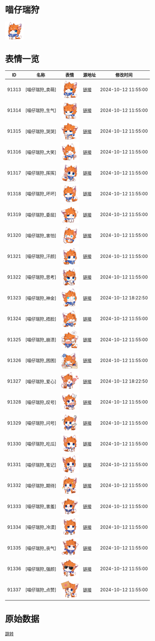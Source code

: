 # 喵仔瑞狩

<img src="./cover.png" height="60" alt="cover" />

# 表情一览

|ID|名称|表情|源地址|修改时间|
|----|----|----|----|----|
|91313|[喵仔瑞狩_卖萌]|<img src="./pic/091313_%5B喵仔瑞狩_卖萌%5D.png" height="60" alt="卖萌"/>|[链接](https://i0.hdslb.com/bfs/garb/49c8d13c81ce575c6a28d824f47182d56d5ee8d6.png)|2024-10-12 11:55:00|
|91314|[喵仔瑞狩_生气]|<img src="./pic/091314_%5B喵仔瑞狩_生气%5D.png" height="60" alt="生气"/>|[链接](https://i0.hdslb.com/bfs/garb/bdd4060d1caa3d3a1950b460397b27b9ba7151bc.png)|2024-10-12 11:55:00|
|91315|[喵仔瑞狩_哭哭]|<img src="./pic/091315_%5B喵仔瑞狩_哭哭%5D.png" height="60" alt="哭哭"/>|[链接](https://i0.hdslb.com/bfs/garb/8d3e0011e76a7833838d0d7bc1de59516514a0ec.png)|2024-10-12 11:55:00|
|91316|[喵仔瑞狩_大笑]|<img src="./pic/091316_%5B喵仔瑞狩_大笑%5D.png" height="60" alt="大笑"/>|[链接](https://i0.hdslb.com/bfs/garb/d770cc2d579d751722c3474eedcfaaf97a189514.png)|2024-10-12 11:55:00|
|91317|[喵仔瑞狩_挥挥]|<img src="./pic/091317_%5B喵仔瑞狩_挥挥%5D.png" height="60" alt="挥挥"/>|[链接](https://i0.hdslb.com/bfs/garb/8926ab1609b47087000b822b6eadbebba3e9c014.png)|2024-10-12 11:55:00|
|91318|[喵仔瑞狩_坏坏]|<img src="./pic/091318_%5B喵仔瑞狩_坏坏%5D.png" height="60" alt="坏坏"/>|[链接](https://i0.hdslb.com/bfs/garb/77f064c428676f2c2ccc814fb80e302d384a39bf.png)|2024-10-12 11:55:00|
|91319|[喵仔瑞狩_委屈]|<img src="./pic/091319_%5B喵仔瑞狩_委屈%5D.png" height="60" alt="委屈"/>|[链接](https://i0.hdslb.com/bfs/garb/1e9c112f13dfd4321f6cd47300c04c7f12f86537.png)|2024-10-12 11:55:00|
|91320|[喵仔瑞狩_害怕]|<img src="./pic/091320_%5B喵仔瑞狩_害怕%5D.png" height="60" alt="害怕"/>|[链接](https://i0.hdslb.com/bfs/garb/e90303898f0ffa7b3d82c41d47d2d8abbb19ec4c.png)|2024-10-12 11:55:00|
|91321|[喵仔瑞狩_汗颜]|<img src="./pic/091321_%5B喵仔瑞狩_汗颜%5D.png" height="60" alt="汗颜"/>|[链接](https://i0.hdslb.com/bfs/garb/11b80d71cc1433716e14ce5cd5d4f108836bbaed.png)|2024-10-12 11:55:00|
|91322|[喵仔瑞狩_思考]|<img src="./pic/091322_%5B喵仔瑞狩_思考%5D.png" height="60" alt="思考"/>|[链接](https://i0.hdslb.com/bfs/garb/34599c951d018368abbed5ce61a5477b00cb8b8d.png)|2024-10-12 11:55:00|
|91323|[喵仔瑞狩_神金]|<img src="./pic/091323_%5B喵仔瑞狩_神金%5D.png" height="60" alt="神金"/>|[链接](https://i0.hdslb.com/bfs/garb/3766486820edc9d076290783c42d8b5a4824ba02.png)|2024-10-12 18:22:50|
|91324|[喵仔瑞狩_捂脸]|<img src="./pic/091324_%5B喵仔瑞狩_捂脸%5D.png" height="60" alt="捂脸"/>|[链接](https://i0.hdslb.com/bfs/garb/b933485f656f39d733ad5f776e0f116dcd454409.png)|2024-10-12 11:55:00|
|91325|[喵仔瑞狩_崩溃]|<img src="./pic/091325_%5B喵仔瑞狩_崩溃%5D.png" height="60" alt="崩溃"/>|[链接](https://i0.hdslb.com/bfs/garb/bd332c8de6b0089dcc4f8f45e577ae97b48cc8cd.png)|2024-10-12 11:55:00|
|91326|[喵仔瑞狩_困困]|<img src="./pic/091326_%5B喵仔瑞狩_困困%5D.png" height="60" alt="困困"/>|[链接](https://i0.hdslb.com/bfs/garb/76de5cb0659f7f31119987ee4564383194d656dc.png)|2024-10-12 11:55:00|
|91327|[喵仔瑞狩_爱心]|<img src="./pic/091327_%5B喵仔瑞狩_爱心%5D.png" height="60" alt="爱心"/>|[链接](https://i0.hdslb.com/bfs/garb/6241f70ec24bb4cab261596b7a590b5dc955f8f0.png)|2024-10-12 18:22:50|
|91328|[喵仔瑞狩_叹号]|<img src="./pic/091328_%5B喵仔瑞狩_叹号%5D.png" height="60" alt="叹号"/>|[链接](https://i0.hdslb.com/bfs/garb/083a3485027b48537e9ef2d04111dd5947038392.png)|2024-10-12 11:55:00|
|91329|[喵仔瑞狩_问号]|<img src="./pic/091329_%5B喵仔瑞狩_问号%5D.png" height="60" alt="问号"/>|[链接](https://i0.hdslb.com/bfs/garb/bae5aac7bf05240d543156a700705111d4cc9d0b.png)|2024-10-12 11:55:00|
|91330|[喵仔瑞狩_吃瓜]|<img src="./pic/091330_%5B喵仔瑞狩_吃瓜%5D.png" height="60" alt="吃瓜"/>|[链接](https://i0.hdslb.com/bfs/garb/c80d17532b0c51e9938fe617668aedb988f3c70c.png)|2024-10-12 11:55:00|
|91331|[喵仔瑞狩_笔记]|<img src="./pic/091331_%5B喵仔瑞狩_笔记%5D.png" height="60" alt="笔记"/>|[链接](https://i0.hdslb.com/bfs/garb/38a4244ce6c3d3082e4b105655a90f2c77873673.png)|2024-10-12 11:55:00|
|91332|[喵仔瑞狩_期待]|<img src="./pic/091332_%5B喵仔瑞狩_期待%5D.png" height="60" alt="期待"/>|[链接](https://i0.hdslb.com/bfs/garb/1dd9c52cb29e25faa9208bd72f2bd0649557b5ba.png)|2024-10-12 11:55:00|
|91333|[喵仔瑞狩_害羞]|<img src="./pic/091333_%5B喵仔瑞狩_害羞%5D.png" height="60" alt="害羞"/>|[链接](https://i0.hdslb.com/bfs/garb/bcfe530716ab2aec11597b422c699f15354cbe20.png)|2024-10-12 11:55:00|
|91334|[喵仔瑞狩_冷漠]|<img src="./pic/091334_%5B喵仔瑞狩_冷漠%5D.png" height="60" alt="冷漠"/>|[链接](https://i0.hdslb.com/bfs/garb/39cc5080788fc833bfbdb2e88c42463b0906aeb2.png)|2024-10-12 11:55:00|
|91335|[喵仔瑞狩_丧气]|<img src="./pic/091335_%5B喵仔瑞狩_丧气%5D.png" height="60" alt="丧气"/>|[链接](https://i0.hdslb.com/bfs/garb/1eb92ca1ef556ef984f8f1aae449d760d63ac081.png)|2024-10-12 11:55:00|
|91336|[喵仔瑞狩_强颜]|<img src="./pic/091336_%5B喵仔瑞狩_强颜%5D.png" height="60" alt="强颜"/>|[链接](https://i0.hdslb.com/bfs/garb/702e182dc6f96cf6c50b0e34f6e5cc2004a9a38e.png)|2024-10-12 11:55:00|
|91337|[喵仔瑞狩_点赞]|<img src="./pic/091337_%5B喵仔瑞狩_点赞%5D.png" height="60" alt="点赞"/>|[链接](https://i0.hdslb.com/bfs/garb/90eda6b235801f9ae9ca5f9039b6c8c5b6601443.png)|2024-10-12 11:55:00|

# 原始数据

[跳转](./raw.json)

